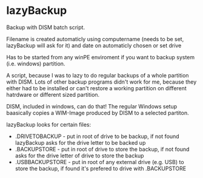 # lazyBackup
Backup with DISM batch script.

Filename is created automaticly using computername (needs to be set, lazyBackup will ask for it) and date on automaticly chosen or set drive 

Has to be started from any winPE enviroment if you want to backup system (i.e. windows) partition.

A script, because I was to lazy to do regular backups of a whole partition with DISM. Lots of other backup programs didn't work for me, because they either had to be installed or can't restore a working partition on different hatrdware or different sized partition.

DISM, included in windows, can do that! The regular Windows setup baasically copies a WIM-Image produced by DISM to a selected partiton.

lazyBackup looks for certain files:
- .DRIVETOBACKUP - put in root of drive to be backup, if not found lazyBackup asks for the drive letter to be backed up
- .BACKUPSTORE - put in root of drive to store the backup, if not found asks for the drive letter of drive to store the backup
- .USBBACKUPSTORE - put in root of any external drive (e.g. USB) to store the backup, if found it's prefered to drive with .BACKUPSTORE
